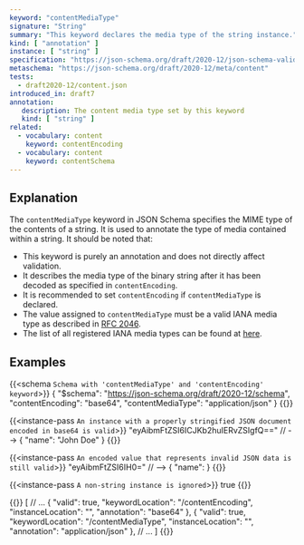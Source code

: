 ```yaml
---
keyword: "contentMediaType"
signature: "String"
summary: "This keyword declares the media type of the string instance."
kind: [ "annotation" ]
instance: [ "string" ]
specification: "https://json-schema.org/draft/2020-12/json-schema-validation.html#section-8.4"
metaschema: "https://json-schema.org/draft/2020-12/meta/content"
tests:
  - draft2020-12/content.json
introduced_in: draft7
annotation:
   description: The content media type set by this keyword
   kind: [ "string" ]
related:
  - vocabulary: content
    keyword: contentEncoding
  - vocabulary: content
    keyword: contentSchema
---
```


## Explanation

The `contentMediaType` keyword in JSON Schema specifies the MIME type of the contents of a string. It is used to annotate the type of media contained within a string. It should be noted that:

* This keyword is purely an annotation and does not directly affect validation.
* It describes the media type of the binary string after it has been decoded as specified in `contentEncoding`.
* It is recommended to set `contentEncoding` if `contentMediaType` is declared.
* The value assigned to `contentMediaType` must be a valid IANA media type as described in [RFC 2046](https://www.rfc-editor.org/rfc/rfc2046.html).
* The list of all registered IANA media types can be found at [here](https://www.iana.org/assignments/media-types/media-types.xhtml).

## Examples

{{<schema `Schema with 'contentMediaType' and 'contentEncoding' keyword`>}}
{
  "$schema": "https://json-schema.org/draft/2020-12/schema",
  "contentEncoding": "base64",
  "contentMediaType": "application/json"
}
{{</schema>}}

{{<instance-pass `An instance with a properly stringified JSON document encoded in base64 is valid`>}}
"eyAibmFtZSI6ICJKb2huIERvZSIgfQ=="    // --> { "name": "John Doe" }
{{</instance-pass>}}

{{<instance-pass `An encoded value that represents invalid JSON data is still valid`>}}
"eyAibmFtZSI6IH0="    // --> { "name": }
{{</instance-pass>}}

{{<instance-pass `A non-string instance is ignored`>}}
true
{{</instance-pass>}}

{{<instance-annotation>}}
[
  // ...
  {
    "valid": true,
    "keywordLocation": "/contentEncoding",
    "instanceLocation": "",
    "annotation": "base64"
  },
  {
    "valid": true,
    "keywordLocation": "/contentMediaType",
    "instanceLocation": "",
    "annotation": "application/json"
  },
  // ...
]
{{</instance-annotation>}}
